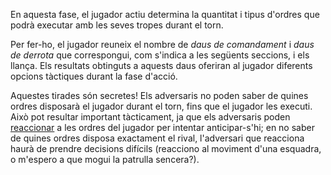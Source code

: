 En aquesta fase, el jugador actiu determina la quantitat i tipus d'ordres que podrà
executar amb les seves tropes durant el torn.

Per fer-ho, el jugador reuneix el nombre de _daus de comandament_ i _daus de derrota_
que correspongui, com s'indica a les següents seccions, i els llança. Els resultats
obtinguts a aquests daus oferiran al jugador diferents opcions tàctiques durant la
fase d'acció.

Aquestes tirades són secretes! Els adversaris no poden saber de quines ordres disposarà
el jugador durant el torn, fins que el jugador les executi. Això pot resultar important
tàcticament, ja que els adversaris poden [reaccionar](#reactions) a les ordres del
jugador per intentar anticipar-s'hi; en no saber de quines ordres disposa exactament el
rival, l'adversari que reacciona haurà de prendre decisions difícils (reacciono al
moviment d'una esquadra, o m'espero a que mogui la patrulla sencera?).
